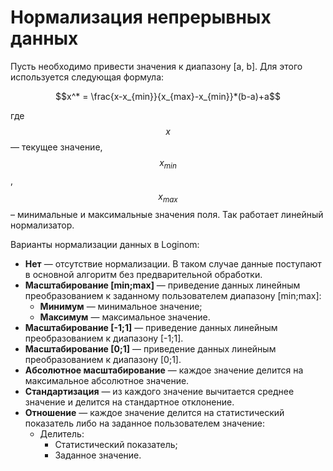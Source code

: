 # Нормализация непрерывных данных

Пусть необходимо привести значения к диапазону [a, b]. Для этого используется следующая
формула:

$$x^* = \frac{x-x_{min}}{x_{max}-x_{min}}*(b-a)+a$$

где $$x$$ — текущее значение, $$x_{min}$$, $$x_{max}$$ – минимальные и максимальные значения поля. Так
работает линейный нормализатор.

Варианты нормализации данных в Loginom:

* **Нет** — отсутствие нормализации. В таком случае данные поступают в основной алгоритм без предварительной обработки.
* **Масштабирование [min;max]** — приведение данных линейным преобразованием к заданному пользователем диапазону [min;max]:
  * **Минимум** — минимальное значение;
  * **Максимум** — максимальное значение.
* **Масштабирование [-1;1]** — приведение данных линейным преобразованием к диапазону [-1;1].
* **Масштабирование [0;1]** — приведение данных линейным преобразованием к диапазону [0;1].
* **Абсолютное масштабирование** — каждое значение делится на максимальное абсолютное значение.
* **Стандартизация** — из каждого значение вычитается среднее значение и делится на стандартное отклонение.
* **Отношение** — каждое значение делится на статистический показатель либо на заданное пользователем значение:
  * Делитель:
    * Статистический показатель;
    * Заданное значение.